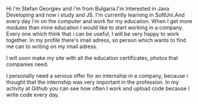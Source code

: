 Hi i'm Stefan Georgiev and i'm from Bulgaria.I'm Interested in Java Developing and now i study and JS.
I'm currently learning in SoftUni.And every day i'm on the computer and work for my education.
When I get more modules than mine
education I would like to start working in a company.
Every one which think that i can be useful, I will be very happy to work together.
In my profile there's imail adress, so person which wants to find me can to writing on my imail adress.

I will soon make my site with all the education certificates, photos that companies need.

I personally need a serious offer for an internship in a company, because i thought that the internship was very important in the profession.
In my activity at Github you can see how often I work and upload code because I write code every day.



<!---
stefanG92/stefanG92 is a ✨ special ✨ repository because its `README.md` (this file) appears on your GitHub profile.
You can click the Preview link to take a look at your changes.
--->
